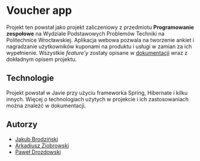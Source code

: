 # Voucher app

Projekt ten powstał jako projekt zaliczeniowy z przedmiotu **Programowanie zespołowe** na Wydziale Podstawowych Problemów Techniki na Politechnice Wrocławskiej. Aplikacja webowa pozwala na tworzenie ankiet i nagradzanie użytkowników kuponami na produktu i usługi w zamian za ich wypełnienie. Wszystkie *feature'y* zostały opisane w [dokumentacji](https://github.com/jakubbrodzinski/voucherApp/blob/master/Dokumentacja/Dokumentacja.pdf) wraz z dokładnym opisem projektu.

## Technologie
Projekt powstał w Javie przy użyciu frameworka Spring, Hibernate i kilku innych. Więcej o technologiach użytych w projekcie i ich zastosowaniach można znaleźć w dokumentacji.

## Autorzy
* [Jakub Brodziński](https://github.com/jakubbrodzinski)
* [Arkadiusz Ziobrowski](https://github.com/arekziobrowski)
* [Paweł Drozdowski](https://github.com/grubyghozt)